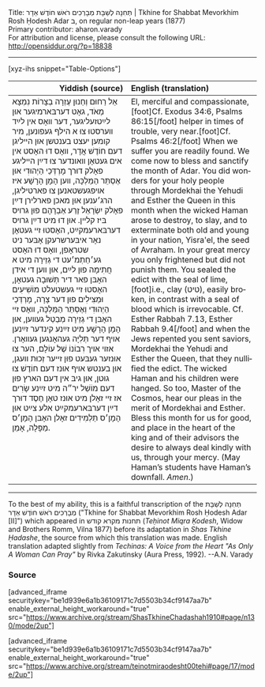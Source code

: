 <html>
<head></head>
<body>
Title: תְּחִנָה לְשַׁבָּת מְבָרְכִים רֹאשׁ חוֹדֶשׁ אַדָר | Tkhine for Shabbat Mevorkhim Rosh Ḥodesh Adar ב, on regular non-leap years (1877)<br />
Primary contributor: aharon.varady<br />
For attribution and license, please consult the following URL: <a href="http://opensiddur.org/?p=18838">http://opensiddur.org/?p=18838</a>
<p />
<hr />

[xyz-ihs snippet="Table-Options"]<table style="margin-left: auto; margin-right: auto;" class="draggable">
<thead><tr><th id="x" style="text-align: right;">Yiddish (source)</th><th style="text-align: left;">English (translation)</th></tr></thead>
<tbody>
<tr>
<td style="vertical-align:top;">
<div class="yiddish" lang="yi">
אֵל רַחוּם וְחַנוּן עֶזְרָה בְצָרוֹת נִמְצָא מְאֹד, גאָט דערבּארמיגער אוּן לײַטזעליגער, דער װאָס אין לײַד װערסטוּ צוּ א הילף געפונען, מיר קומען יעצט בענטשן אוּן הײליגן דעם חוֹדֶשׁ אֲדָר, װאָס דוּ האָסט אין אים געטאָן װאונדער צוּ דײַן הײליגע פאָלק דוּרך מָרְדְּכַי הַיְהוּדִי אוּן אֶסְתֵּר הַמַּלְכָּה, װען הָמָן הָרָשָׁע איז אױפגעשטאנען צוּ פארטיליגן, הרג׳ענען אוּן מאכן פארלירן דײַן פאָלק יִשְׂרָאֵל זֶרַע אַבְרָהָם פוּן גרױס בּיז קלײן. אוּן דוּ מיט דײַן גרױס דערבּארעמקײַט, האָסטוּ זײ געטאָן נאָר איבּערשרעקן אָבּער ניט שטראָפן, װאָס דוּ האָסט גע׳חַתְמ׳עט די גְזֵירָה מיט א חֲתִימָה פוּן לײַם, אוּן װען די אידן האָבּן פאר דיר תְּשׁוּבָה געטאָן, האָסטוּ זײ געשטעלט מוֹשִׁיעִים וּמַצִּילִים פוּן דער צָרָה, מָרְדְּכַי הַיְהוּדִי וְאֶסְתֵּר הַמַּלְכָּה, װאָס זײ האָבּן די גְזֵירָה מְבַטֵל געװען, אוּן הָמָן הָרָשָׁע מיט זײַנע קינדער זײַנען אױף דער תְּלִיָּה געהאָנגען געװאָרן. אזױ אױך רִבוֹנוֹ שֶׁל עוֹלָם, הער צוּ אוּנזער געבּעט פוּן זײער זְכוּת וועגן, אוּן בענטש אױף אוּנז דעם חוֹדֶשׁ צוּ גוּטן, אוּן גיבּ אין דעם הארץ פוּן דעם מוֹשֵׁל יר״ה מיט זײַנע שָׂרִים אז זײ זאָלן מיט אוּנז טאָן חֶסֶד דוּרך דײַן דערבּארעמקײַט אלע צײַט אוּן הָמָן׳ס תַּלְמִידִים זאָלן האָבּן הָמָן׳ס מַפָּלָה, אָמֵן.
</span></div></td>

<td style="vertical-align:top;"><div class="english" lang="en">
El, merciful and compassionate,[foot]Cf. Exodus 34:6, Psalms 86:15[/foot] helper in times of trouble, very near.[foot]Cf. Psalms 46:2[/foot] When we suffer you are readily found. We come now to bless and sanctify the month of Adar. You did wonders for your holy people through Mordekhai the Yehudi and Esther the Queen in this month when the wicked Haman arose to destroy, to slay, and to exterminate both old and young in your nation, Yisra'el, the seed of Avraham. In your great mercy you only frightened but did not punish them. You sealed the edict with the seal of lime,[foot]i.e., clay (טיט), easily broken, in contrast with a seal of blood which is irrevocable. Cf. Esther Rabbah 7.13, Esther Rabbah 9.4[/foot] and when the Jews repented you sent saviors, Mordekhai the Yehudi and Esther the Queen, that they nullified the edict. The wicked Haman and his children were hanged. So too, Master of the Cosmos, hear our pleas in the merit of Mordekhai and Esther. Bless this month for us for good, and place in the heart of the king and of their advisors the desire to always deal kindly with us, through your mercy. (May Haman’s students have Haman’s downfall. <em>Amen</em>.)
</div></td></tr>
</tbody></table>

<hr />

To the best of my ability, this is a faithful transcription of the תְּחִנָה לְשַׁבָּת מְבָרְכִים רֹאשׁ חוֺדֶשׁ אַדָר ("Tkhine for Shabbat Mevorkhim Rosh Ḥodesh Adar [II]") which appeared in תחנות מקרא קודש (<em>Teḥinot Miqra Ḳodesh</em>, Widow and Brothers Romm, Vilna 1877) before its adaptation in <em>Shas Tkhine Ḥadashe</em>, the source from which this translation was made. English translation adapted slightly from <em>Techinas: A Voice from the Heart "As Only A Woman Can Pray"</em> by Rivka Zakutinsky (Aura Press, 1992). --A.N. Varady

<h3>Source</h3>

[advanced_iframe securitykey="be1d939e6a1b36109171c7d5503b34cf9147aa7b" enable_external_height_workaround="true" src="https://www.archive.org/stream/ShasTkhineChadashah1910#page/n130/mode/2up"]

[advanced_iframe securitykey="be1d939e6a1b36109171c7d5503b34cf9147aa7b" enable_external_height_workaround="true" src="https://www.archive.org/stream/teinotmiraodesht00tehi#page/17/mode/2up"]
</body>
</html>